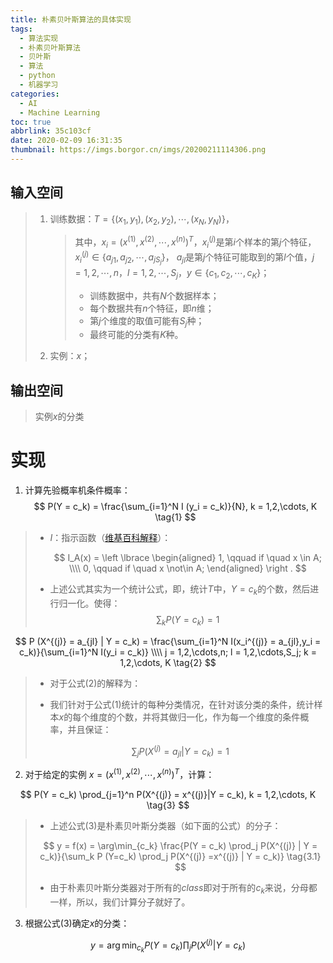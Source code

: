 ```yaml
---
title: 朴素贝叶斯算法的具体实现
tags:
  - 算法实现
  - 朴素贝叶斯算法
  - 贝叶斯
  - 算法
  - python
  - 机器学习
categories:
  - AI
  - Machine Learning
toc: true
abbrlink: 35c103cf
date: 2020-02-09 16:31:35
thumbnail: https://imgs.borgor.cn/imgs/20200211114306.png
---
```


## 输入空间

> 1. 训练数据：$T = \lbrace (x_1,y_1),(x_2,y_2),\cdots,(x_N,y_N) \rbrace$，
>
>    > 其中，$x_i=(x^{(1)},x^{(2)},\cdots,x^{(n)})^T$，$x_i^{(j)}$是第$i$个样本的第$j$个特征，$x_i^{(j)} \in \lbrace a_{j1},a_{j2}, \cdots, a_{jS_j} \rbrace$， $a_{jl}$是第$j$个特征可能取到的第$l$个值，$j=1,2,\cdots,n$，$l=1,2,\cdots,S_j$，$y \in \lbrace c_1, c_2, \cdots ,c_K \rbrace$；
>    >
>    > - 训练数据中，共有$N$个数据样本；
>    > - 每个数据共有$n$个特征，即$n$维；
>    > - 第$j$个维度的取值可能有$S_j$种；
>    > - 最终可能的分类有$K$种。
>
> 2. 实例：$x$；

## 输出空间

> 实例$x$的分类

<!-- more -->

# 实现

1. 计算先验概率机条件概率：
   $$
   P(Y = c_k) = \frac{\sum_{i=1}^N I (y_i = c_k)}{N}, k = 1,2,\cdots, K \tag{1}
   $$

> - $I$：指示函数（[维基百科解释](https://zh.wikipedia.org/wiki/指示函数)）：
>
>   $$
>   I_A(x) = \left \lbrace  \begin{aligned}
>   1, \qquad if \quad x \in A; \\\\
>   0, \qquad if \quad x \not\in A;
>   \end{aligned}
>   \right .
>   $$
>
> - 上述公式其实为一个统计公式，即，统计$T$中，$Y = c_k$的个数，然后进行归一化。使得：
>   $$
>   \sum_k P(Y=c_k) = 1
>   $$

$$
P (X^{(j)} = a_{jl} | Y = c_k) = \frac{\sum_{i=1}^N I(x_i^{(j)} = a_{jl},y_i = c_k)}{\sum_{i=1}^N I(y_i = c_k)} \\\\
j = 1,2,\cdots,n; l = 1,2,\cdots,S_j; k = 1,2,\cdots, K
\tag{2}
$$

> - 对于公式$(2)$的解释为：
>
> - 我们针对于公式$(1)$统计的每种分类情况，在针对该分类的条件，统计样本$x$的每个维度的个数，并将其做归一化，作为每一个维度的条件概率，并且保证：
>
> $$
> \sum_j P(X^{(j)} = a_{jl} | Y = c_k) = 1
> $$

2. 对于给定的实例 $x = (x^{(1)},x^{(2)},\cdots,x^{(n)})^T$，计算：

$$
P(Y = c_k) \prod_{j=1}^n P(X^{(j)} = x^{(j)}|Y = c_k), k = 1,2,\cdots, K
\tag{3}
$$

> - 上述公式$(3)$是朴素贝叶斯分类器（如下面的公式）的分子：
>
> $$
> y = f(x) = \arg\min_{c_k} \frac{P(Y = c_k) \prod_j P(X^{(j)} | Y = c_k)}{\sum_k P (Y=c_k) \prod_j P(X^{(j)} =x^{(j)} | Y = c_k)}
> \tag{3.1}
> $$
>
> - 由于朴素贝叶斯分类器对于所有的$class$即对于所有的$c_k$来说，分母都一样，所以，我们计算分子就好了。

3. 根据公式$(3)$确定$x$的分类：

$$
y = \arg\min_{c_k} P(Y = c_k) \prod_j P(X^{(j)} | Y = c_k) \tag{4}
$$
